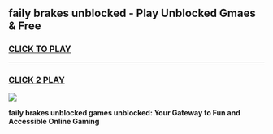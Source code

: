 
## faily brakes unblocked - Play Unblocked Gmaes & Free
<h3>
<a href="https://news.freeplayer.one?title=faily_brakes_unblocked&ref=16F">CLICK TO PLAY</a></h3>
<hr>

<h3>
<a href="https://news.freeplayer.one?title=faily_brakes_unblocked&ref=16F">CLICK 2 PLAY</a>
  
</h3>

<a href="https://news.freeplayer.one?title=faily_brakes_unblocked&ref=16F/"><img src="https://clearcache.store/games.png"></a>


**faily brakes unblocked games unblocked: Your Gateway to Fun and Accessible Online Gaming**
